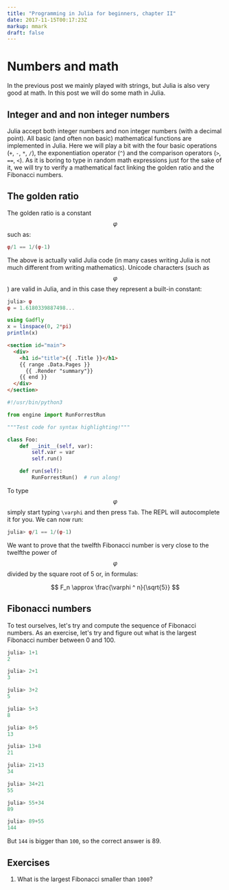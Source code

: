 ```yaml
---
title: "Programming in Julia for beginners, chapter II"
date: 2017-11-15T00:17:23Z
markup: mmark
draft: false
---
```

# Numbers and math

In the previous post we mainly played with strings, but Julia is also very good at math. In this post we will do some math in Julia.

## Integer and and non integer numbers

Julia accept both integer numbers and non integer numbers (with a decimal point). All basic (and often non basic) mathematical functions are implemented in Julia. Here we will play a bit with the four basic operations (`+`, `-`, `*`, `/`), the exponentiation operator (`^`) and the comparison operators (`>`, `==`, `<`). As it is boring to type in random math expressions just for the sake of it, we will try to verify a mathematical fact linking the golden ratio and the Fibonacci numbers.

## The golden ratio

The golden ratio is a constant $$\varphi$$ such as:

```julia
φ/1 == 1/(φ-1) 
```

The above is actually valid Julia code (in many cases writing Julia is not much different from writing mathematics). Unicode characters (such as $$\varphi$$) are valid in Julia, and in this case they represent a built-in constant:

```julia
julia> φ
φ = 1.6180339887498...
```
````julia
using Gadfly
x = linspace(0, 2*pi)
println(x)
````
```html
<section id="main">
  <div>
    <h1 id="title">{{ .Title }}</h1>
    {{ range .Data.Pages }}
      {{ .Render "summary"}}
    {{ end }}
  </div>
</section>
```

```python
#!/usr/bin/python3

from engine import RunForrestRun

"""Test code for syntax highlighting!"""

class Foo:
	def __init__(self, var):
		self.var = var
		self.run()

	def run(self):
		RunForrestRun()  # run along!
```
To type $$\varphi$$ simply start typing `\varphi` and then press `Tab`. The REPL will autocomplete it for you. We can now run:

```julia
julia> φ/1 == 1/(φ-1)
```

We want to prove that the twelfth Fibonacci number is very close to the twelfthe power of $$\varphi$$ divided by the square root of 5 or, in formulas:

$$ F_n \approx \frac{\varphi ^ n}{\sqrt{5}} $$

## Fibonacci numbers

To test ourselves, let's try and compute the sequence of Fibonacci numbers. As an exercise, let's try and figure out what is the largest Fibonacci number between 0 and 100.

```Julia
julia> 1+1
2

julia> 2+1
3

julia> 3+2
5

julia> 5+3
8

julia> 8+5
13

julia> 13+8
21

julia> 21+13
34

julia> 34+21
55

julia> 55+34
89

julia> 89+55
144
```

But `144` is bigger than `100`, so the correct answer is 89.

## Exercises

1. What is the largest Fibonacci smaller than `1000`?
